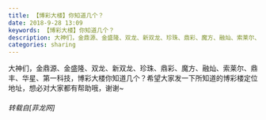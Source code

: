 ```yaml
---
title: 【博彩大楼】你知道几个？
date: 2018-9-28 13:09
keywords: 【博彩大楼】你知道几个？
description: 大神们，金鼎源、金盛隆、双龙、新双龙、珍珠、鼎彩、魔方、融灿、索莱尔、鼎丰、华星、第一科技，博彩大楼你知道几个？希望大家发一下所知道的博彩楼定位地址，想必对大家都有帮助哦，谢谢~
categories: sharing
---
```

<td class="t_f" id="postmessage_1897082">

大神们，金鼎源、金盛隆、双龙、新双龙、珍珠、鼎彩、魔方、融灿、索莱尔、鼎丰、华星、第一科技，博彩大楼你知道几个？希望大家发一下所知道的博彩楼定位地址，想必对大家都有帮助哦，谢谢~<img alt="" border="0" onclick="" onmouseover="" smilieid="139" src="static/image/smiley/default/handshake.gif"/></td>
###### 转载自[菲龙网]